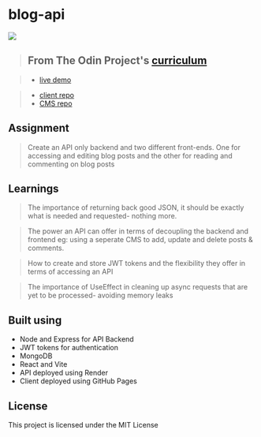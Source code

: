 # blog-api

![](https://github.com/Sharkri/blog-api/assets/95330865/a53a4213-34cd-43dd-a453-3af3f7051754)

> ## From The Odin Project's [curriculum](https://www.theodinproject.com/paths/full-stack-javascript/courses/nodejs/lessons/blog-api)

> - [live demo](https://sharkri.github.io/portfolio)

> - [client repo](https://github.com/sharkri/portfolio)
> - [CMS repo](https://github.com/sharkri/blog-api-cms)

## Assignment
> Create an API only backend and two different front-ends. One for accessing and editing blog posts and the other for reading and commenting on blog posts

## Learnings
> The importance of returning back good JSON, it should be exactly what is needed and requested- nothing more.

> The power an API can offer in terms of decoupling the backend and frontend eg: using a seperate CMS to add, update and delete posts & comments.

> How to create and store JWT tokens and the flexibility they offer in terms of accessing an API

> The importance of UseEffect in cleaning up async requests that are yet to be processed- avoiding memory leaks

## Built using
* Node and Express for API Backend
* JWT tokens for authentication
* MongoDB
* React and Vite
* API deployed using Render
* Client deployed using GitHub Pages

## License
This project is licensed under the MIT License

